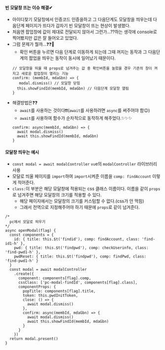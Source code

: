 #### 빈 모달창 뜨는 이슈 해결✔
+ 아이디찾기 모달창에서 인증코드 인증을하고 그 다음단계도 모달창을 띄우는데 다음단계 페이지가 뜨다가 갑자기 빈 모달창이 뜨는 현상이 발생했다.
+ 처음엔 팝업창에 값이 제대로 전달되지 않아서 그런가...??하는 생각에 console로 찍어봤지만 값은 잘 들어오고 있었다.
+ 그럼 문제가 뭘까...❓❓😤
  + 확인 버튼을 누르면 다음 단계로 이동하게 되는데 그때 꺼지는 동작과 그 다음단계의 팝업을 띄우는 동작이 동시에 일어났기 때문이다.
  ```node
  // 모달창을 띄울 때 props로 넘겨주는 값 중 확인버튼을 눌렀을 경우 기존의 창이 꺼지고 새로운 팝업창이 열리는 기능
  confirm: (membId, mdaGbn) => {
     modal.dismiss() // 모달창 닫힘
    this.showFindId(membId, mdaGbn) // 다음단계 모달창 열림
  }
  ```
+ 해결방법은❓❓
  + `await`를 사용하는 것이다❗❗(`await`를 사용하려면 `async`를 써주어야 함😉)
  + `await`를 사용하여 함수가 순차적으로 동작하게 해주었다.✨✨✨
  ```node
  confirm: async(membId, mdaGbn) => {
    await modal.dismiss()
    await this.showFindId(membId, mdaGbn)
  }
  ```
  
#### 모달창 띄우는 예시
+ `const modal = await modalController` `vu`e의 `modalController` 라이브러리 사용
+ 모달로 띄울 페이지를 `import`하여 `import`시켜준 이름을 `comp: findAccount` 이렇게 적어준다.
+ `class:`이 부분은 해당 모달창에 적용되는 css 클래스 이름이다. 이름을 같이 `props`로 넘겨주면 해당 모달창의 크기를 적용할 수 있다.
  + 해당 페이지에서는 모달창의 크기를 커스텀할 수 없다.(css가 안 먹힘) 
  + 그래서 전역으로 지정해주어야 하기 때문에 `props`로 같이 넘겨준다.
```node
/*
  pc에서 모달로 띄우기
*/
async openModal(flag) {
  const components = {
    id: { title: this.$t('findid'), comp: findAccount, class: 'find-id1-h' },
    pwd: { title: this.$t('findpwd'), comp: checkUserinfo, class: 'find-pwd1-h' },
    pwdReset: { title: this.$t('findpwd'), comp: findPwd, class: 'find-pwd1-h' }
  }
  const modal = await modalController
    .create({
      component: components[flag].comp,
      cssClass: ['pc-modal-findId', components[flag].class],
      componentProps: {
        popTitle: components[flag].title,
        token: this.pwdInitToken,
        close: () => {
          await modal.dismiss()
        },
        confirm: async(membId, mdaGbn) => {
          await modal.dismiss()
          await this.showFindId(membId, mdaGbn)
        }
      }
    })
  return modal.present()
}
```
